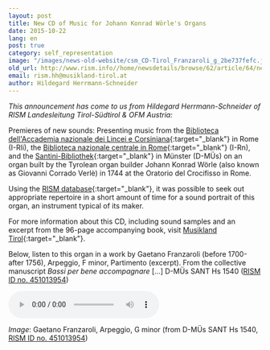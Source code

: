 ```yaml
---
layout: post
title: New CD of Music for Johann Konrad Wörle's Organs
date: 2015-10-22
lang: en
post: true
category: self_representation
image: "/images/news-old-website/csm_CD-Tirol_Franzaroli_g_2be737fefc.jpg"
old_url: http://www.rism.info//home/newsdetails/browse/62/article/64/new-cd-of-music-for-johann-konrad-woerles-organs.html
email: rism.hh@musikland-tirol.at
author: Hildegard Herrmann-Schneider
---
```



_This announcement has come to us from Hildegard Herrmann-Schneider of RISM Landesleitung Tirol-Südtirol & OFM Austria:_

Premieres of new sounds: Presenting music from the [Biblioteca dell'Accademia nazionale dei Lincei e Corsiniana](https://opac.rism.info/search?View=rism&siglum=I-Rli){:target="_blank"} in Rome (I-Rli), the [Biblioteca nazionale centrale in Rome](https://opac.rism.info/search?View=rism&siglum=I-Rn){:target="_blank"} (I-Rn), and the [Santini-Bibliothek](https://opac.rism.info/search?View=rism&siglum=D-M%C3%9Cs){:target="_blank"} in Münster (D-MÜs) on an organ built by the Tyrolean organ builder Johann Konrad Wörle (also known as Giovanni Corrado Verlè) in 1744 at the Oratorio del Crocifisso in Rome.

Using the [RISM database](https://opac.rism.info/metaopac/start.do?View=rism){:target="_blank"}, it was possible to seek out appropriate repertoire in a short amount of time for a sound portrait of this organ, an instrument typical of its maker.

For more information about this CD, including sound samples and an excerpt from the 96-page accompanying book, visit [Musikland Tirol](http://cdeditionen.musikland-tirol.at/content/cd-editionen-2015/klingende-kostbarkeiten-aus-tirol-94.html){:target="_blank"}.

Below, listen to this organ in a work by Gaetano Franzaroli (before 1700-after 1756), Arpeggio, F minor, Partimento (excerpt). From the collective manuscript _Bassi per bene accompagnare_ […] D-MÜs SANT Hs 1540 ([RISM ID no. 451013954](https://opac.rism.info/search?id=451013954 "external-link-new-window"))

<audio controls>
<source src="http://cdeditionen.musikland-tirol.at/store/7d/f8/10/13/w7df810130f0f201c182150850216021/kost94_cd1_track09.mp3" type="audio/mpeg">
Your browser does not support the audio element.
</source></audio>

_Image_: Gaetano Franzaroli, Arpeggio, G minor (from D-MÜs SANT Hs 1540, [RISM ID no. 451013954](https://opac.rism.info/search?id=451013954 "external-link-new-window"))





<script type="text/javascript">var switchTo5x=true;</script><script type="text/javascript" src="http://w.sharethis.com/button/buttons.js"></script><script type="text/javascript">stLight.options({publisher: "9b601438-1ce1-49d8-bfd7-9cff5df54c17", doNotHash: false, doNotCopy: false, hashAddressBar: false});</script>